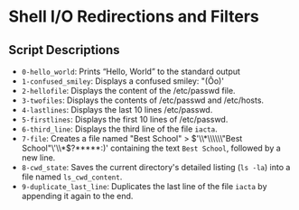 # Shell I/O Redirections and Filters

## Script Descriptions

- `0-hello_world`: Prints “Hello, World” to the standard output
- `1-confused_smiley`: Displays a confused smiley: "(Ôo)'
- `2-hellofile`: Displays the content of the /etc/passwd file.
- `3-twofiles`: Displays the contents of /etc/passwd and /etc/hosts.
- `4-lastlines`: Displays the last 10 lines /etc/passwd.
- `5-firstlines`: Displays the first 10 lines of /etc/passwd.
- `6-third_line`: Displays the third line of the file `iacta`.
- `7-file`: Creates a file named "Best School" > $'\\*\\\\\\"Best School"\'\\*$?*****:)' containing the text `Best School`, followed by a new line.
- `8-cwd_state`: Saves the current directory's detailed listing (`ls -la`) into a file named `ls_cwd_content`.
- `9-duplicate_last_line`: Duplicates the last line of the file `iacta` by appending it again to the end.
